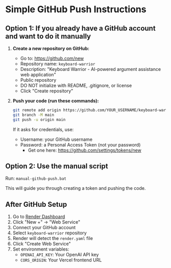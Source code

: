 # Simple GitHub Push Instructions

## Option 1: If you already have a GitHub account and want to do it manually

1. **Create a new repository on GitHub:**
   - Go to: https://github.com/new
   - Repository name: `keyboard-warrior`
   - Description: "Keyboard Warrior - AI-powered argument assistance web application"
   - Public repository
   - DO NOT initialize with README, .gitignore, or license
   - Click "Create repository"

2. **Push your code (run these commands):**
   ```bash
   git remote add origin https://github.com/YOUR_USERNAME/keyboard-warrior.git
   git branch -M main
   git push -u origin main
   ```

   If it asks for credentials, use:
   - Username: your GitHub username
   - Password: a Personal Access Token (not your password)
     - Get one here: https://github.com/settings/tokens/new

## Option 2: Use the manual script

Run: `manual-github-push.bat`

This will guide you through creating a token and pushing the code.

## After GitHub Setup

1. Go to [Render Dashboard](https://dashboard.render.com)
2. Click "New +" → "Web Service"
3. Connect your GitHub account
4. Select `keyboard-warrior` repository
5. Render will detect the `render.yaml` file
6. Click "Create Web Service"
7. Set environment variables:
   - `OPENAI_API_KEY`: Your OpenAI API key
   - `CORS_ORIGIN`: Your Vercel frontend URL